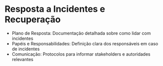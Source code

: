 # Resposta a Incidentes e Recuperação
-  Plano de Resposta: Documentação detalhada sobre como lidar com incidentes
-  Papéis e Responsabilidades: Definição clara dos responsáveis em caso de incidentes
-  Comunicação: Protocolos para informar stakeholders e autoridades relevantes
